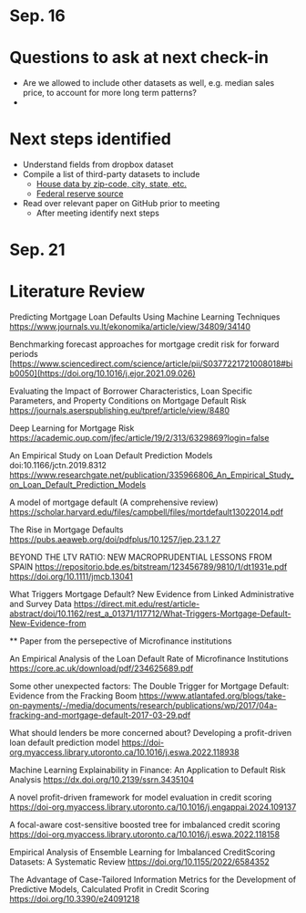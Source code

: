 # Sep. 16
# Questions to ask at next check-in 
- Are we allowed to include other datasets as well, e.g. median sales price, to account for more long term patterns?
- 

# Next steps identified
- Understand fields from dropbox dataset
- Compile a list of third-party datasets to include
    - [House data by zip-code, city, state, etc.](https://www.zillow.com/research/data/)
    - [Federal reserve source](https://fred.stlouisfed.org/categories/97)
- Read over relevant paper on GitHub prior to meeting
    - After meeting identify next steps


# Sep. 21 
# Literature Review
Predicting Mortgage Loan Defaults Using Machine Learning Techniques
https://www.journals.vu.lt/ekonomika/article/view/34809/34140

Benchmarking forecast approaches for mortgage credit risk for forward periods [https://www.sciencedirect.com/science/article/pii/S0377221721008018#bib0050](https://doi.org/10.1016/j.ejor.2021.09.026)

Evaluating the Impact of Borrower Characteristics, Loan Specific Parameters, and Property Conditions on Mortgage Default Risk
https://journals.aserspublishing.eu/tpref/article/view/8480

Deep Learning for Mortgage Risk
https://academic.oup.com/jfec/article/19/2/313/6329869?login=false


An Empirical Study on Loan Default Prediction Models 
doi:10.1166/jctn.2019.8312
https://www.researchgate.net/publication/335966806_An_Empirical_Study_on_Loan_Default_Prediction_Models

A model of mortgage default (A comprehensive review)
https://scholar.harvard.edu/files/campbell/files/mortdefault13022014.pdf

The Rise in Mortgage Defaults
https://pubs.aeaweb.org/doi/pdfplus/10.1257/jep.23.1.27

BEYOND THE LTV RATIO: NEW MACROPRUDENTIAL LESSONS FROM SPAIN
https://repositorio.bde.es/bitstream/123456789/9810/1/dt1931e.pdf
https://doi.org/10.1111/jmcb.13041

What Triggers Mortgage Default? New Evidence from Linked Administrative and Survey Data
https://direct.mit.edu/rest/article-abstract/doi/10.1162/rest_a_01371/117712/What-Triggers-Mortgage-Default-New-Evidence-from


** Paper from the persepective of Microfinance institutions 

An Empirical Analysis of the Loan Default Rate of Microfinance Institutions
https://core.ac.uk/download/pdf/234625689.pdf

Some other unexpected factors:
The Double Trigger for Mortgage Default: Evidence from the Fracking Boom
https://www.atlantafed.org/blogs/take-on-payments/-/media/documents/research/publications/wp/2017/04a-fracking-and-mortgage-default-2017-03-29.pdf


What should lenders be more concerned about? Developing a profit-driven loan default prediction model
https://doi-org.myaccess.library.utoronto.ca/10.1016/j.eswa.2022.118938

Machine Learning Explainability in Finance: An Application to Default Risk Analysis
https://dx.doi.org/10.2139/ssrn.3435104

A novel profit-driven framework for model evaluation in credit scoring
https://doi-org.myaccess.library.utoronto.ca/10.1016/j.engappai.2024.109137

A focal-aware cost-sensitive boosted tree for imbalanced credit scoring
https://doi-org.myaccess.library.utoronto.ca/10.1016/j.eswa.2022.118158

Empirical Analysis of Ensemble Learning for Imbalanced CreditScoring Datasets: A Systematic Review
https://doi.org/10.1155/2022/6584352

The Advantage of Case-Tailored Information Metrics for the Development of Predictive Models, Calculated Profit in Credit Scoring
https://doi.org/10.3390/e24091218
